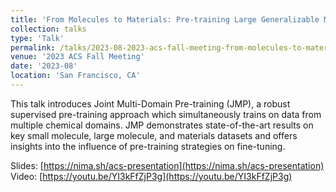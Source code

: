 ```yaml
---
title: 'From Molecules to Materials: Pre-training Large Generalizable Models for Atomic Property Prediction'
collection: talks
type: 'Talk'
permalink: /talks/2023-08-2023-acs-fall-meeting-from-molecules-to-materials-pre-training-large-generalizable-models-for-atomic-property-prediction
venue: '2023 ACS Fall Meeting'
date: '2023-08'
location: 'San Francisco, CA'
---
```


This talk introduces Joint Multi-Domain Pre-training (JMP), a robust supervised pre-training approach which simultaneously trains on data from multiple chemical domains. JMP demonstrates state-of-the-art results on key small molecule, large molecule, and materials datasets and offers insights into the influence of pre-training strategies on fine-tuning.

Slides: [https://nima.sh/acs-presentation](https://nima.sh/acs-presentation)
Video: [https://youtu.be/YI3kFfZjP3g](https://youtu.be/YI3kFfZjP3g)

